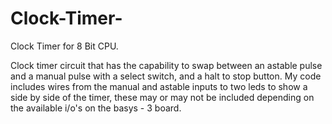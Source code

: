 # Clock-Timer-
Clock Timer for 8 Bit CPU.

Clock timer circuit that has the capability to swap between an astable pulse and a manual pulse with a select switch, and a halt to stop button.
My code includes wires from the manual and astable inputs to two leds to show a side by side of the timer, these may or may not be included depending on the available i/o's on the basys - 3 board.
